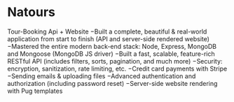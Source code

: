 # Natours
Tour-Booking Api + Website
−Built a complete, beautiful & real-world application from start to 
 finish (API and server-side rendered website)
−Mastered the entire modern back-end stack: Node, Express, 
MongoDB and Mongoose (MongoDB JS driver)
−Built a fast, scalable, feature-rich RESTful API (includes filters, 
sorts, pagination, and much more)
−Security: encryption, sanitization, rate limiting, etc.
−Credit card payments with Stripe
−Sending emails & uploading files
−Advanced authentication and authorization (including password 
 reset)
−Server-side website rendering with Pug templates
